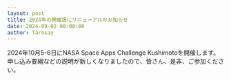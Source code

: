 ```yaml
---
layout: post
title: 2024年の開催版にリニューアルのお知らせ
date: 2024-09-02 00:00:00
author: Tarosay
---
```


2024年10月5-6日にNASA Space Apps Challenge Kushimotoを開催します。申し込み要綱などの説明が新しくなりましたので、皆さん、是非、ご参加ください。



